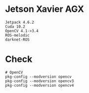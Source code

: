 # Jetson Xavier AGX
``` 
Jetpack 4.6.2
Cuda 10.2
OpenCV 4.1->3.4
ROS-melodic
darknet-ROS
```
# Check
```
# OpenCV
pkg-config --modversion opencv
pkg-config --modversion opencv3
pkg-config --modversion opencv4
```
